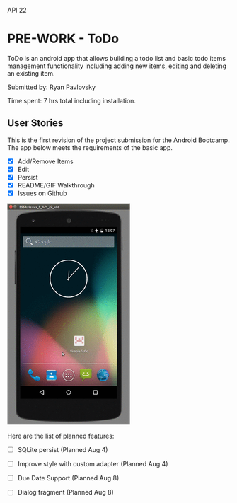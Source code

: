 API 22
# PRE-WORK - ToDo

ToDo is an android app that allows building a todo list and basic todo items management functionality including adding new items, editing and deleting an existing item.

Submitted by: Ryan Pavlovsky

Time spent: 7 hrs total including installation.

## User Stories

This is the first revision of the project submission for the Android Bootcamp. The app below meets the requirements of the basic app. 
- [x] Add/Remove Items
- [x] Edit
- [x] Persist
- [x] README/GIF Walkthrough
- [x] Issues on Github

![demo gif](https://github.com/rtpavlovsk21/AndroidPrework/blob/master/figures/demo.gif)

Here are the list of planned features:
- [ ] SQLite persist (Planned Aug 4)
- [ ] Improve style with custom adapter (Planned Aug 4)
- [ ] Due Date Support (Planned Aug 8)
- [ ] Dialog fragment (Planned Aug 8) 

